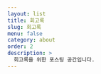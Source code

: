 ```yaml
---
layout: list
title: 회고록
slug: 회고록
menu: false
category: about
order: 2
description: >
  회고록을 위한 포스팅 공간입니다.
---
```

